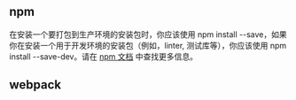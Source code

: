 ## npm
在安装一个要打包到生产环境的安装包时，你应该使用 npm install --save，如果你在安装一个用于开发环境的安装包（例如，linter, 测试库等），你应该使用 npm install --save-dev。请在 [npm 文档](https://docs.npmjs.com/cli/install) 中查找更多信息。


## webpack

